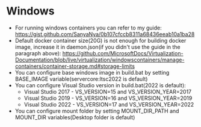 # Windows

* For running windows containers you can refer to my guide: https://gist.github.com/SanyaNya/0b107cfccb8311a68436eeab10a1ba28
* Default docker container size(20G) is not enough for building docker image,
  increase it in daemon.json(if you didn't use the guide in the paragraph above):
  https://github.com/MicrosoftDocs/Virtualization-Documentation/blob/live/virtualization/windowscontainers/manage-containers/container-storage.md#storage-limits
* You can configure base windows image in build.bat by setting BASE_IMAGE variable(servercore:ltsc2022 is default)
* You can configure Visual Studio version in build.bat(2022 is default):
    * Visual Studio 2017 - VS_VERSION=15 and VS_VERSION_YEAR=2017
    * Visual Studio 2019 - VS_VERSION=16 and VS_VERSION_YEAR=2019
    * Visual Studio 2022 - VS_VERSION=17 and VS_VERSION_YEAR=2022
* You can configure mount folder by setting MOUNT_DIR_PATH and MOUNT_DIR variables(Desktop folder is default)
